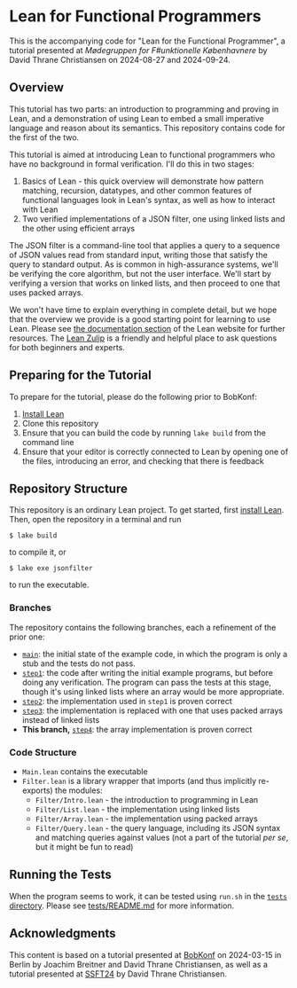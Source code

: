 # Lean for Functional Programmers

This is the accompanying code for "Lean for the Functional
Programmer", a tutorial presented at *Mødegruppen for F#unktionelle
Københavnere* by David Thrane Christiansen on 2024-08-27 and
2024-09-24.


## Overview

This tutorial has two parts: an introduction to programming and
proving in Lean, and a demonstration of using Lean to embed a small
imperative language and reason about its semantics. This repository
contains code for the first of the two.

This tutorial is aimed at introducing Lean to functional programmers
who have no background in formal verification. I'll do this in two
stages:
 1. Basics of Lean - this quick overview will demonstrate how pattern
    matching, recursion, datatypes, and other common features of
    functional languages look in Lean's syntax, as well as how to
    interact with Lean
 2. Two verified implementations of a JSON filter, one using linked
    lists and the other using efficient arrays
 
The JSON filter is a command-line tool that applies a query to a
sequence of JSON values read from standard input, writing those that
satisfy the query to standard output. As is common in high-assurance
systems, we'll be verifying the core algorithm, but not the user
interface. We'll start by verifying a version that works on linked
lists, and then proceed to one that uses packed arrays.

We won't have time to explain everything in complete detail, but we
hope that the overview we provide is a good starting point for
learning to use Lean. Please see [the documentation
section](https://lean-lang.org/documentation/) of the Lean website for
further resources. The [Lean Zulip](https://leanprover.zulipchat.com/)
is a friendly and helpful place to ask questions for both beginners
and experts.

## Preparing for the Tutorial

To prepare for the tutorial, please do the following prior to BobKonf:

1. [Install Lean](https://lean-lang.org/lean4/doc/quickstart.html)
2. Clone this repository
3. Ensure that you can build the code by running `lake build` from the
   command line
4. Ensure that your editor is correctly connected to Lean by opening
   one of the files, introducing an error, and checking that there is
   feedback

## Repository Structure

This repository is an ordinary Lean project. To get started, first
[install Lean](https://lean-lang.org/lean4/doc/quickstart.html). Then,
open the repository in a terminal and run
```
$ lake build
```
to compile it, or
```
$ lake exe jsonfilter
```
to run the executable.

### Branches

The repository contains the following branches, each a refinement of the prior one:

 - [`main`](https://github.com/david-christiansen/lean-fkbh-24/tree/main):
   the initial state of the example code, in which the program is only
   a stub and the tests do not pass.
 - [`step1`](https://github.com/david-christiansen/lean-fkbh-24/tree/step1):
   the code after writing the initial example programs, but before
   doing any verification. The program can pass the tests at this
   stage, though it's using linked lists where an array would be more
   appropriate.
 - [`step2`](https://github.com/david-christiansen/lean-fkbh-24/tree/step2):
   the implementation used in `step1` is proven correct
 - [`step3`](https://github.com/david-christiansen/lean-fkbh-24/tree/step3):
   the implementation is replaced with one that uses packed arrays
   instead of linked lists
 - **This branch,** [`step4`](https://github.com/david-christiansen/lean-fkbh-24/tree/step4):
   the array implementation is proven correct

### Code Structure

 - `Main.lean` contains the executable
 - `Filter.lean` is a library wrapper that imports (and thus implicitly re-exports) the modules:
   - `Filter/Intro.lean` - the introduction to programming in Lean
   - `Filter/List.lean` - the implementation using linked lists
   - `Filter/Array.lean` - the implementation using packed arrays
   - `Filter/Query.lean` - the query language, including its JSON syntax
     and matching queries against values (not a part of the tutorial
     _per se_, but it might be fun to read)

## Running the Tests

When the program seems to work, it can be tested using `run.sh` in the
[`tests` directory](./tests/). Please see [tests/README.md](tests/README.md) for
more information.

## Acknowledgments

This content is based on a tutorial presented at
[BobKonf](https://bobkonf.de/2024/en/) on 2024-03-15 in Berlin by
Joachim Breitner and David Thrane Christiansen, as well as a tutorial
presented at [SSFT24](https://fm.csl.sri.com/SSFT24/) by David Thrane
Christiansen.
